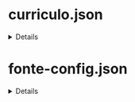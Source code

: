 # curriculo.json

<details>

Este JSON é utilizado para carregar as informações do currículo. Os atributos disponíveis são:
- **atualizadoEm**: Data da última atualização das informações no formato "Última atualização em maio de 2024".
- **titulo**: Título principal, por exemplo, "CURRICULUM VITAE".
- **nome**: Nome completo da pessoa.
- **dataNascimento**: Data de nascimento no formato "DD/MM/AAAA".
- **estadoCivil**: Estado civil da pessoa.
- **emailPessoal**: Endereço de e-mail pessoal.
- **linkedIn**: Link para o perfil do LinkedIn da pessoa.
- **formacoes**: Lista de formações acadêmicas e profissionais, cada uma contendo:
  - **instituto**: Instituição onde foi realizada a formação.
  - **area**: Área de estudo ou curso realizado.
  - **concluidoEm**: Ano de conclusão.
  - **TCC**: (opcional) Título do Trabalho de Conclusão de Curso.
  - **TCClink**: (opcional) Link para acesso ao TCC.
- **experiencias**: Lista de experiências profissionais, cada uma contendo:
  - **empresa**: Nome da empresa.
  - **cargo**: Cargo ocupado.
  - **modalidade**: Modalidade de trabalho (presencial, home office, etc.).
  - **periodo**: Período de atuação na empresa.
  - **atividades**: Descrição das principais atividades realizadas.
- **CursosTreinamentosCertificacoes**: Lista de cursos, treinamentos e certificações obtidas, cada um contendo:
  - **tipo**: Curso, Treinamento ou Certificado.
  - **nome**: Nome do curso, treinamento ou certificação.
  - **link**: (opcional) Link para mais informações sobre o curso, treinamento ou certificado.
  - **onde**: Local onde o curso ou treinamento foi realizado ou certificado foi emitido.
  - **quando**: Ano em que o curso ou treinamento foi concluído ou certificado foi obtido.
- **InformacoesBasicas**: Informações adicionais sobre habilidades, interesses ou atividades relevantes.
- **rodapeSite**: Informação sobre quem desenvolveu o site, incluindo tecnologias utilizadas.

Este JSON pode ser editado manualmente por quem possui acesso ao projeto para atualizar as informações conforme necessário.
</details>

# fonte-config.json

<details>
Este JSON define as configurações de fontes e cores utilizadas no currículo, incorporando informações do Bootstrap, HTML e CSS.

- **tituloSite**: Fonte utilizada para o título do site.
- **tituloSiteCor**: Classe do Bootstrap ou estilo CSS aplicado ao título do site para cor.
- **tituloPrincipal**: Fonte utilizada para os títulos principais, como "CURRICULUM VITAE".
- **tituloPrincipalCor**: Classe do Bootstrap ou estilo CSS aplicado aos títulos principais para cor.
- **tituloSecundario**: Fonte utilizada para títulos secundários.
- **tituloSecundarioCor**: Classe do Bootstrap ou estilo CSS aplicado aos títulos secundários para cor.
- **textoDestaque**: Fonte utilizada para textos em destaque.
- **textoDestaqueCor**: Classe do Bootstrap ou estilo CSS aplicado aos textos em destaque para cor.
- **textoPadrao**: Fonte padrão para o texto principal do currículo.
- **textoPadraoCor**: Classe do Bootstrap ou estilo CSS aplicado ao texto padrão para cor.
- **textoPadraoLink**: Fonte utilizada para links no texto padrão.
- **textoPadraoLinkCor**: Classe do Bootstrap ou estilo CSS aplicado aos links no texto padrão para cor.

Essas definições são aplicadas no currículo para garantir consistência visual e estilística utilizando as tecnologias mencionadas.

Este JSON pode ser ajustado conforme necessário para modificar as fontes e cores do currículo conforme especificado.
</details>

